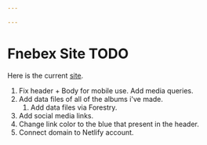 ```yaml
---

---
```

# Fnebex Site TODO

Here is the current [site](https://keen-villani-03f83b.netlify.com/ "site").

1. Fix header + Body for mobile use. Add media queries.
2. Add data files of all of the albums i've made.
   1. Add data files via Forestry.
3. Add social media links.
4. Change link color to the blue that present in the header.
5. Connect domain to Netlify account.